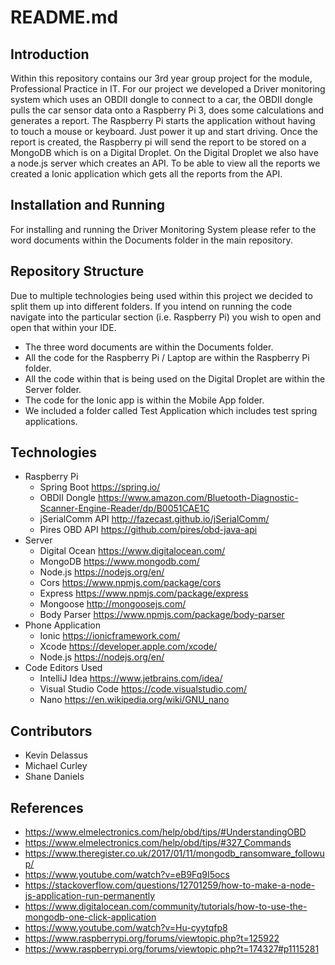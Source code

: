 # README.md
## Introduction
Within this repository contains our 3rd year group project for the module, Professional Practice in IT. For our project we developed a Driver monitoring system which uses an OBDII dongle to connect to a car, the OBDII dongle pulls the car sensor data onto a Raspberry Pi 3, does some calculations and generates a report. The Raspberry Pi starts the application without having to touch a mouse or keyboard. Just power it up and start driving. Once the report is created, the Raspberry pi will send the report to be stored on a MongoDB which is on a Digital Droplet. On the Digital Droplet we also have a node.js server which creates an API. To be able to view all the reports we created a Ionic application which gets all the reports from the API.
## Installation and Running
For installing and running the Driver Monitoring System please refer to the word documents within the Documents folder in the main repository. 
## Repository Structure
Due to multiple technologies being used within this project we decided to split them up into different folders. If you intend on running the code navigate into the particular section (i.e. Raspberry Pi) you wish to open and open that within your IDE. 
- The three word documents are within the Documents folder. 
- All the code for the Raspberry Pi / Laptop are within the Raspberry Pi folder. 
- All the code within that is being used on the Digital Droplet are within the Server folder. 
- The code for the Ionic app is within the Mobile App folder. 
- We included a folder called Test Application which includes test spring applications.  
## Technologies
- Raspberry Pi
  - Spring Boot https://spring.io/
  - OBDII Dongle https://www.amazon.com/Bluetooth-Diagnostic-Scanner-Engine-Reader/dp/B0051CAE1C
  - jSerialComm API http://fazecast.github.io/jSerialComm/
  - Pires OBD API https://github.com/pires/obd-java-api
- Server
  - Digital Ocean https://www.digitalocean.com/
  - MongoDB https://www.mongodb.com/
  - Node.js https://nodejs.org/en/
  - Cors https://www.npmjs.com/package/cors
  - Express https://www.npmjs.com/package/express
  - Mongoose http://mongoosejs.com/
  - Body Parser https://www.npmjs.com/package/body-parser
- Phone Application
  - Ionic https://ionicframework.com/
  - Xcode https://developer.apple.com/xcode/
  - Node.js https://nodejs.org/en/
- Code Editors Used
  - IntelliJ Idea https://www.jetbrains.com/idea/
  - Visual Studio Code https://code.visualstudio.com/
  - Nano https://en.wikipedia.org/wiki/GNU_nano
## Contributors
- Kevin Delassus
- Michael Curley
- Shane Daniels
## References
- https://www.elmelectronics.com/help/obd/tips/#UnderstandingOBD
- https://www.elmelectronics.com/help/obd/tips/#327_Commands
- https://www.theregister.co.uk/2017/01/11/mongodb_ransomware_followup/
- https://www.youtube.com/watch?v=eB9Fq9I5ocs
- https://stackoverflow.com/questions/12701259/how-to-make-a-node-js-application-run-permanently
- https://www.digitalocean.com/community/tutorials/how-to-use-the-mongodb-one-click-application
- https://www.youtube.com/watch?v=Hu-cyytqfp8
- https://www.raspberrypi.org/forums/viewtopic.php?t=125922
- https://www.raspberrypi.org/forums/viewtopic.php?t=174327#p1115281
